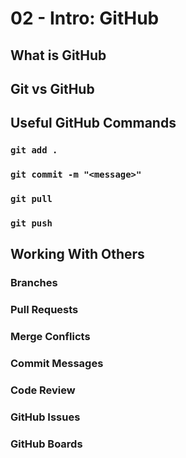 # 02 - Intro: GitHub

## What is GitHub

## Git vs GitHub

## Useful GitHub Commands

### `git add .`

### `git commit -m "<message>"`

### `git pull`

### `git push`

## Working With Others

### Branches

### Pull Requests

### Merge Conflicts

### Commit Messages

### Code Review

### GitHub Issues

### GitHub Boards
